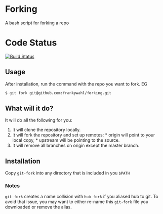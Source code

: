# Forking

A bash script for forking a repo

# Code Status

[![Build Status](https://travis-ci.org/frankywahl/forking.svg?branch=master)](https://travis-ci.org/frankywahl/forking)

## Usage

After installation, run the command with the repo you want to fork. EG

```bash 
$ git fork git@github.com:frankywahl/forking.git
```

## What will it do? 

It will do all the following for you: 
  1. It will clone the repository locally.
  2. It will fork the repository and set up remotes:
    * origin will point to your local copy, 
    * upstream will be pointing to the source.
  3. It will remove all branches on origin except the master branch.

## Installation

Copy `git-fork` into any directory that is included in you `$PATH`


### Notes
`git-fork` creates a name collision with `hub fork` if you aliased hub to git. 
To avoid that issue, you may want to either re-name this `git-fork` file you downloaded or remove the alias.

